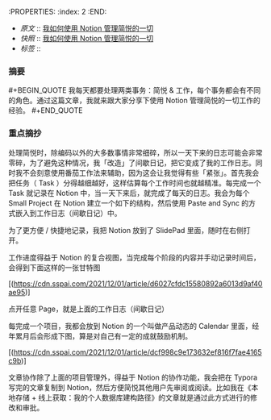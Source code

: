 :PROPERTIES:
:index: 2
:END:

- *原文* :: [我如何使用 Notion 管理简悦的一切](https://sspai.com/post/70237)
- *快照* :: [我如何使用 Notion 管理简悦的一切](http://localhost:7026/reading/2)
- *标签* ::  


### 摘要
#+BEGIN_QUOTE
我每天都要处理两类事务：简悦 & 工作，每个事务都会有不同的角色。通过这篇文章，我就来跟大家分享下使用 Notion 管理简悦的一切工作的经验。
#+END_QUOTE

### 重点摘抄

 处理简悦时，除编码以外的大多数事情非常细碎，所以一天下来的日志可能会非常零碎，为了避免这种情况，我「改造」了间歇日记，把它变成了我的工作日志。同时我不会刻意使用番茄工作法来辅助，因为这会让我觉得有些「紧张」。首先我会把任务（ Task ）分得越细越好，这样估算每个工作时间也就越精准。每完成一个 Task 就记录在 Notion 中，当一天下来后，就完成了每天的日志。我会为每个 Small Project 在 Notion 建立一个如下的结构，然后使用 Paste and Sync 的方式嵌入到工作日志（间歇日记）中。

 为了更方便 / 快捷地记录，我把 Notion 放到了 SlidePad 里面，随时在右侧打开。

 工作进度得益于 Notion 的复合视图，当完成每个阶段的内容并手动记录时间后，会得到下面这样的一张甘特图

[(https://cdn.sspai.com/2021/12/01/article/d6027cfdc15580892a6013d9af40ae95)]

 点开任意 Page，就是上面的工作日志（间歇日记）

 每完成一个项目，我都会放到 Notion 的一个叫做产品动态的 Calendar 里面，经年累月后会形成下图，算是对自己有一定的成就鼓励机制。

[(https://cdn.sspai.com/2021/12/01/article/dcf998c9e173632ef816f7fae4165c9b)]

 文章协作除了上面的项目管理外，得益于 Notion 的协作功能，我会把在 Typora 写完的文章复制到 Notion，然后方便简悦其他用户先审阅或阅读。比如我在《本地存储 + 线上获取：我的个人数据库建构路径》的文章就是通过此方式进行的修改和审批。


